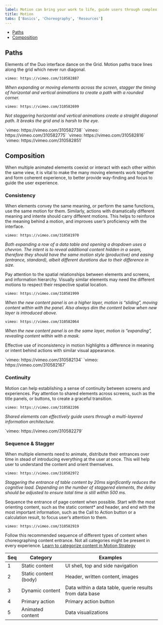 ```yaml
---
label: Motion can bring your work to life, guide users through complex experiences, and help move forward—from here to there, now to next, start to finish—and make progress.
title: Motion
tabs: ['Basics', 'Choreography', 'Resources']
---
```


<anchor-links>
<ul>
    <li><a href="#paths">Paths</a></li>
    <li><a href="#Composition">Composition</a></li>
</ul>
</anchor-links>

## Paths

Elements of the Duo interface dance on the Grid. Motion paths trace lines along the grid which never run diagonal.

`vimeo: https://vimeo.com/310582887`

_When expanding or moving elements across the screen, stagger the timing of horizontal and vertical animations to create a path with a rounded corner._

`vimeo: https://vimeo.com/310582699`

_Not staggering horizontal and vertical animations create a straight diagonal path. It breaks the grid and is harsh to the eye._

<grid-wrapper col_lg="8" flex=true>
    <do-dont-example correct=true label="When removing an item from the grid, thumbnails on the edge existing and re-entering container create a smooth transition.">
        `vimeo: https://vimeo.com/310582738`
    </do-dont-example>
    <do-dont-example correct=false label="Thumbnails moving on diagonal paths feels sporadic and harsh.">
        `vimeo: https://vimeo.com/310582775`
    </do-dont-example>
</grid-wrapper>

<grid-wrapper col_lg="8" flex=true>
    <do-dont-example correct=true label="When sorting or shuffling items on the grid, always using rounded corner paths to visually organize the movements.">
        `vimeo: https://vimeo.com/310582816`
    </do-dont-example>
    <do-dont-example correct=false label="Criss cross sorting appears disorganized. Avoid this motion path.">
        `vimeo: https://vimeo.com/310582851`
    </do-dont-example>
</grid-wrapper>

## Composition

When multiple animated elements coexist or interact with each other within the same view, it is vital to make the many moving elements work together and form coherent experience, to better provide way-finding and focus to guide the user experience.

### Consistency

When elements convey the same meaning, or perform the same functions, use the same motion for them. Similarly, actions with dramatically different meaning and intente should carry different motions. This helps to reinforce the meaning behind a motion, and improves user’s proficiency with the interface.

`vimeo: https://vimeo.com/310581970`

_Both expanding a row of a data table and opening a dropdown uses a chevron. The intent is to reveal additional content hidden in a seam, therefore they should have the same motion style (productive) and easing (entrance, standard), albeit different durations due to their difference in size._


Pay attention to the spatial relationships between elements and screens, and information hierarchy. Visually similar elements may need the different motions to respect their respective spatial location.

`vimeo: https://vimeo.com/310581999`

_When the new content panel is on a higher layer, motion is “sliding”, moving content within with the panel.  Also always dim the content below when new layer is introduced above._

`vimeo: https://vimeo.com/310582064`

_When the new content panel is on the same layer, motion is “expanding”, revealing content within with a mask._

Effective use of inconsistency in motion highlights a difference in meaning or intent behind actions with similar visual appearance.

<grid-wrapper col_lg="8" flex=true>
    <do-dont-example correct=true label="Use motion to reinforce meaning. Affirmative action here triggers a different exit motion for the modal than negation.">
        `vimeo: https://vimeo.com/310582134`
    </do-dont-example>
    <do-dont-example correct=false label="Criss cross sorting appears disorganized. Avoid this motion path.">
        `vimeo: https://vimeo.com/310582167`
    </do-dont-example>
</grid-wrapper>

### Continuity

Motion can help establishing a sense of continuity between screens and experiences. Pay attention to shared elements across screens, such as the title panels, or buttons, to create a graceful transition.

`vimeo: https://vimeo.com/310582206`

_Shared elements can effectively guide users through a multi-layered information architecture._

<grid-wrapper col_lg="8" flex=true>
    <do-dont-example correct=false label="Continuous elements are for guidance and should not distract. Always finish a sequence with the important content on page.">
        `vimeo: https://vimeo.com/310582279`
    </do-dont-example>
</grid-wrapper>

### Sequence & Stagger

When multiple elements need to animate, distribute their entrances over time in stead of introducing everything at the user at once. This will help user to understand the content and orient themselves.

`vimeo: https://vimeo.com/310582972`

_Staggering the entrance of table content by 20ms significantly reduces the cognitive load. Depending on the number of staggered elements, the delay should be adjusted to ensure total time is still within 500 ms._

Sequence the entrance of page content when possible. Start with the most orienting content, such as the static content* and header, and end with the most important information, such as the Call to Action button or a calculation result, to focus user’s attention to them.

`vimeo: https://vimeo.com/310582919`

Follow this recommended sequence of different types of content when choreographing content entrance. Not all categories might be present in every experience. [Learn to categorize content in Motion Strategy ](#)

| Seq | Category              | Examples                                                |
|-----|-----------------------|---------------------------------------------------------|
| 1   | Static content        | UI shell, top and side navigation                       |
| 2   | Static content (body) | Header, written content, images                         |
| 3   | Dynamic content       | Data within a data table, querie results from data base |
| 4   | Primary action        | Primary action button                                   |
| 5   | Animated content      | Data visualizations                                     |
